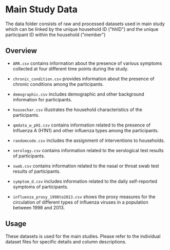 # Main Study Data 

The data folder consists of raw and processed datasets used in main study which can be linked by the unique household ID ("hhID") and the unique participant ID within the household ("member")

## Overview

- `ARR.csv` contains information about the presence of various symptoms collected at four different time points during the study.

- `chronic_condition.csv` provides information about the presence of chronic conditions among the participants.

- `demographic.csv` includes demographic and other background information for participants.

- `housechar.csv` illustrates the household characteristics of the participants.

- `qmdata_w_pH1.csv` contains information related to the presence of Influenza A (H1N1) and other influenza types among the participants.

- `randomcode.csv` includes the assignment of interventions to households.

- `serology.csv` contains information related to the serological test results of participants.

- `swab.csv` contains information related to the nasal or throat swab test results of participants.

- `symptom_d.csv` includes information related to the daily self-reported symptoms of participants.
   
- `influenza_proxy_1998to2013.csv` shows the proxy measures for the circulation of different types of influenza viruses in a population between 1998 and 2013.

## Usage

These datasets is used for the main studies. Please refer to the individual dataset files for specific details and column descriptions.
